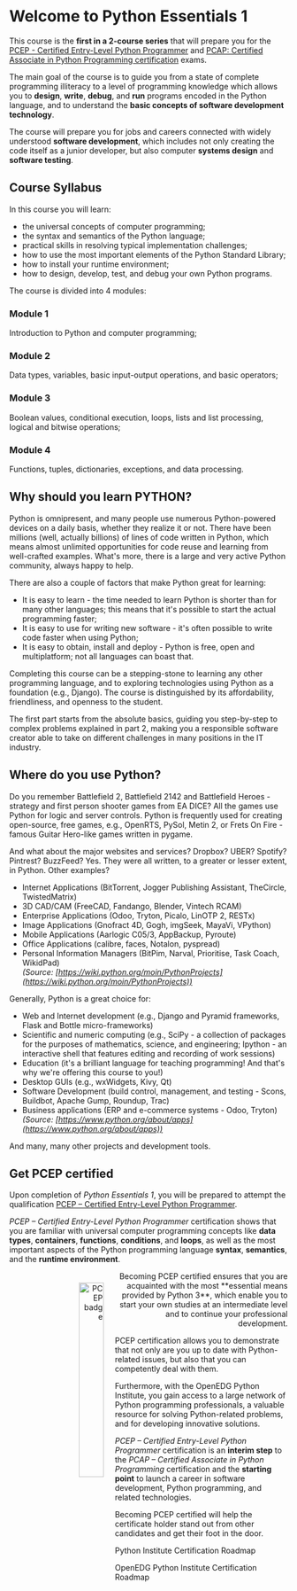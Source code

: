 # Welcome to Python Essentials 1
This course is the **first in a 2-course series** that will prepare you for the [PCEP - Certified Entry-Level Python Programmer](https://pythoninstitute.org/pcep) and [PCAP: Certified Associate in Python Programming certification](https://pythoninstitute.org/pcap) exams.

The main goal of the course is to guide you from a state of complete programming illiteracy to a level of programming knowledge which allows you to **design**, **write**, **debug**, and **run** programs encoded in the Python language, and to understand the **basic concepts of software development technology**.

The course will prepare you for jobs and careers connected with widely understood **software development**, which includes not only creating the code itself as a junior developer, but also computer **systems design** and **software testing**.

## Course Syllabus
In this course you will learn:
- the universal concepts of computer programming;
- the syntax and semantics of the Python language;
- practical skills in resolving typical implementation challenges;
- how to use the most important elements of the Python Standard Library;
- how to install your runtime environment;
- how to design, develop, test, and debug your own Python programs.

The course is divided into 4 modules:

### Module 1
Introduction to Python and computer programming;
### Module 2
Data types, variables, basic input-output operations, and basic operators;
### Module 3
Boolean values, conditional execution, loops, lists and list processing, logical and bitwise operations;
### Module 4
Functions, tuples, dictionaries, exceptions, and data processing.

## Why should you learn PYTHON?
Python is omnipresent, and many people use numerous Python-powered devices on a daily basis, whether they realize it or not. There have been millions (well, actually billions) of lines of code written in Python, which means almost unlimited opportunities for code reuse and learning from well-crafted examples. What's more, there is a large and very active Python community, always happy to help.

There are also a couple of factors that make Python great for learning:
- It is easy to learn - the time needed to learn Python is shorter than for many other languages; this means that it's possible to start the actual programming faster;
- It is easy to use for writing new software - it's often possible to write code faster when using Python;
- It is easy to obtain, install and deploy - Python is free, open and multiplatform; not all languages can boast that.

Completing this course can be a stepping-stone to learning any other programming language, and to exploring technologies using Python as a foundation (e.g., Django). The course is distinguished by its affordability, friendliness, and openness to the student.

The first part starts from the absolute basics, guiding you step-by-step to complex problems explained in part 2, making you a responsible software creator able to take on different challenges in many positions in the IT industry.

## Where do you use Python?
Do you remember Battlefield 2, Battlefield 2142 and Battlefield Heroes - strategy and first person shooter games from EA DICE? All the games use Python for logic and server controls. Python is frequently used for creating open-source, free games, e.g., OpenRTS, PySol, Metin 2, or Frets On Fire - famous Guitar Hero-like games written in pygame.

And what about the major websites and services? Dropbox? UBER? Spotify? Pintrest? BuzzFeed? Yes. They were all written, to a greater or lesser extent, in Python. Other examples?
- Internet Applications (BitTorrent, Jogger Publishing Assistant, TheCircle, TwistedMatrix)
- 3D CAD/CAM (FreeCAD, Fandango, Blender, Vintech RCAM)
- Enterprise Applications (Odoo, Tryton, Picalo, LinOTP 2, RESTx)
- Image Applications (Gnofract 4D, Gogh, imgSeek, MayaVi, VPython)
- Mobile Applications (Aarlogic C05/3, AppBackup, Pyroute)
- Office Applications (calibre, faces, Notalon, pyspread)
- Personal Information Managers (BitPim, Narval, Prioritise, Task Coach, WikidPad)</br>
<em>(Source: [https://wiki.python.org/moin/PythonProjects](https://wiki.python.org/moin/PythonProjects))</em>

Generally, Python is a great choice for:
- Web and Internet development (e.g., Django and Pyramid frameworks, Flask and Bottle micro-frameworks)
- Scientific and numeric computing (e.g., SciPy - a collection of packages for the purposes of mathematics, science, and engineering; Ipython - an interactive shell that features editing and recording of work sessions)
- Education (it's a brilliant language for teaching programming! And that's why we're offering this course to you!)
- Desktop GUIs (e.g., wxWidgets, Kivy, Qt)
- Software Development (build control, management, and testing - Scons, Buildbot, Apache Gump, Roundup, Trac)
- Business applications (ERP and e-commerce systems - Odoo, Tryton)</br>
 <em>(Source: [https://www.python.org/about/apps](https://www.python.org/about/apps))</em>
 
And many, many other projects and development tools.

## Get PCEP certified
Upon completion of <em>Python Essentials 1</em>, you will be prepared to attempt the qualification [PCEP – Certified Entry-Level Python Programmer](https://pythoninstitute.org/pcep).

<em>PCEP – Certified Entry-Level Python Programmer</em> certification shows that you are familiar with universal computer programming concepts like **data types**, **containers**, **functions**, **conditions**, and **loops**, as well as the most important aspects of the Python programming language **syntax**, **semantics**, and the **runtime environment**.
<p align="right">
  <img src="/uploads/media/default/0001/02/e2519dd139c8e12186e446e4714ba5751c3cb4ab.png" width="30%" alt="PCEP badge" style="float:left; padding:20px;">
Becoming PCEP certified ensures that you are acquainted with the most **essential means provided by Python 3**, which enable you to start your own studies at an intermediate level and to continue your professional development.

PCEP certification allows you to demonstrate that not only are you up to date with Python-related issues, but also that you can competently deal with them.

Furthermore, with the OpenEDG Python Institute, you gain access to a large network of Python programming professionals, a valuable resource for solving Python-related problems, and for developing innovative solutions.

<em>PCEP – Certified Entry-Level Python Programmer</em> certification is an **interim step** to the <em>PCAP – Certified Associate in Python Programming</em> certification and the **starting point** to launch a career in software development, Python programming, and related technologies.

Becoming PCEP certified will help the certificate holder stand out from other candidates and get their foot in the door.


Python Institute Certification Roadmap

OpenEDG Python Institute Certification Roadmap
